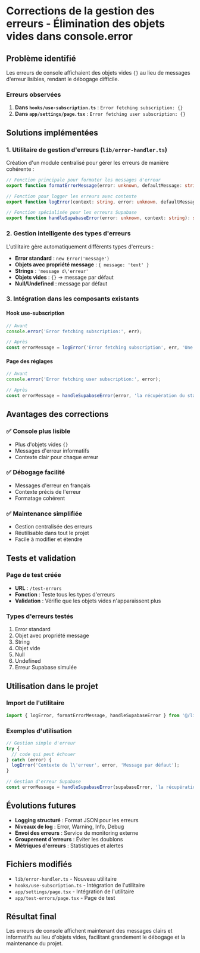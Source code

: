 # Corrections de la gestion des erreurs - Élimination des objets vides dans console.error

## Problème identifié

Les erreurs de console affichaient des objets vides `{}` au lieu de messages d'erreur lisibles, rendant le débogage difficile.

### Erreurs observées

1. **Dans `hooks/use-subscription.ts`** : `Error fetching subscription: {}`
2. **Dans `app/settings/page.tsx`** : `Error fetching user subscription: {}`

## Solutions implémentées

### 1. Utilitaire de gestion d'erreurs (`lib/error-handler.ts`)

Création d'un module centralisé pour gérer les erreurs de manière cohérente :

```typescript
// Fonction principale pour formater les messages d'erreur
export function formatErrorMessage(error: unknown, defaultMessage: string = 'Une erreur est survenue'): string

// Fonction pour logger les erreurs avec contexte
export function logError(context: string, error: unknown, defaultMessage?: string): void

// Fonction spécialisée pour les erreurs Supabase
export function handleSupabaseError(error: unknown, context: string): string
```

### 2. Gestion intelligente des types d'erreurs

L'utilitaire gère automatiquement différents types d'erreurs :

- **Error standard** : `new Error('message')`
- **Objets avec propriété message** : `{ message: 'text' }`
- **Strings** : `'message d\'erreur'`
- **Objets vides** : `{}` → message par défaut
- **Null/Undefined** : message par défaut

### 3. Intégration dans les composants existants

#### Hook use-subscription
```typescript
// Avant
console.error('Error fetching subscription:', err);

// Après
const errorMessage = logError('Error fetching subscription', err, 'Une erreur est survenue lors de la récupération de l\'abonnement');
```

#### Page des réglages
```typescript
// Avant
console.error('Error fetching user subscription:', error);

// Après
const errorMessage = handleSupabaseError(error, 'la récupération du statut d\'abonnement');
```

## Avantages des corrections

### ✅ **Console plus lisible**
- Plus d'objets vides `{}`
- Messages d'erreur informatifs
- Contexte clair pour chaque erreur

### ✅ **Débogage facilité**
- Messages d'erreur en français
- Contexte précis de l'erreur
- Formatage cohérent

### ✅ **Maintenance simplifiée**
- Gestion centralisée des erreurs
- Réutilisable dans tout le projet
- Facile à modifier et étendre

## Tests et validation

### Page de test créée
- **URL** : `/test-errors`
- **Fonction** : Teste tous les types d'erreurs
- **Validation** : Vérifie que les objets vides n'apparaissent plus

### Types d'erreurs testés
1. Error standard
2. Objet avec propriété message
3. String
4. Objet vide
5. Null
6. Undefined
7. Erreur Supabase simulée

## Utilisation dans le projet

### Import de l'utilitaire
```typescript
import { logError, formatErrorMessage, handleSupabaseError } from '@/lib/error-handler';
```

### Exemples d'utilisation
```typescript
// Gestion simple d'erreur
try {
  // code qui peut échouer
} catch (error) {
  logError('Contexte de l\'erreur', error, 'Message par défaut');
}

// Gestion d'erreur Supabase
const errorMessage = handleSupabaseError(supabaseError, 'la récupération des données');
```

## Évolutions futures

- **Logging structuré** : Format JSON pour les erreurs
- **Niveaux de log** : Error, Warning, Info, Debug
- **Envoi des erreurs** : Service de monitoring externe
- **Groupement d'erreurs** : Éviter les doublons
- **Métriques d'erreurs** : Statistiques et alertes

## Fichiers modifiés

- `lib/error-handler.ts` - Nouveau utilitaire
- `hooks/use-subscription.ts` - Intégration de l'utilitaire
- `app/settings/page.tsx` - Intégration de l'utilitaire
- `app/test-errors/page.tsx` - Page de test

## Résultat final

Les erreurs de console affichent maintenant des messages clairs et informatifs au lieu d'objets vides, facilitant grandement le débogage et la maintenance du projet.
